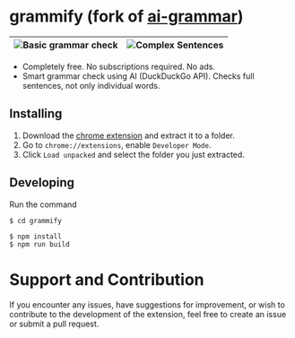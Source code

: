 # grammify (fork of [ai-grammar](https://github.com/nucleartux/ai-grammar))

| ![Basic grammar check](./assets/1.png "Basic grammar check") | ![Complex Sentences](./assets/2.png "Complex Sentences") |
| :----------------------------------------------------------: | :------------------------------------------------------: |

- Completely free. No subscriptions required. No ads.
- Smart grammar check using AI (DuckDuckGo API). Checks full sentences, not only individual words.

## Installing

1. Download the [chrome extension](https://github.com/hoangvu12/grammify/releases/latest) and extract it to a folder.
2. Go to `chrome://extensions`, enable `Developer Mode`.
3. Click `Load unpacked` and select the folder you just extracted.

## Developing

Run the command

```shell
$ cd grammify

$ npm install
$ npm run build
```

# Support and Contribution

If you encounter any issues, have suggestions for improvement, or wish to contribute to the development of the extension, feel free to create an issue or submit a pull request.
